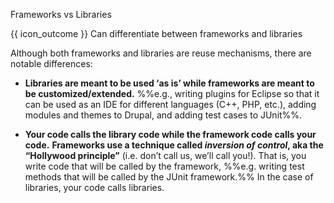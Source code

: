 <span id="title">Frameworks vs Libraries</span>

<span id="prereqs"></span>

<span id="outcomes">{{ icon_outcome }} Can differentiate between frameworks and libraries</span>

<div id="body">

Although both frameworks and libraries are reuse mechanisms, there are notable differences:

* **Libraries are meant to be used ‘as is’ while frameworks are meant to be customized/extended.**
%%e.g., writing plugins for Eclipse so that it can be used as an IDE for different languages (C++, PHP, etc.), adding modules and themes to Drupal, and adding test cases to JUnit%%.

* **Your code calls the library code while the framework code calls your code.**
**Frameworks use a technique called _inversion of control_, aka the “Hollywood principle”** (i.e. don’t call us, we’ll call you!). That is, you write code that will be called by the framework, %%e.g. writing test methods that will be called by the JUnit framework.%% In the case of libraries, your code calls libraries.

</div>

<div id="extras">

<include src="exercises.md" />

</div>
